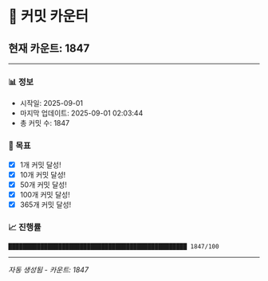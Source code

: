 # 🔢 커밋 카운터

## 현재 카운트: 1847

---

### 📊 정보
- 시작일: 2025-09-01
- 마지막 업데이트: 2025-09-01 02:03:44
- 총 커밋 수: 1847

### 🎯 목표
- [x] 1개 커밋 달성!
- [x] 10개 커밋 달성!
- [x] 50개 커밋 달성!
- [x] 100개 커밋 달성!
- [x] 365개 커밋 달성!

### 📈 진행률
```
██████████████████████████████████████████████████ 1847/100
```

---
*자동 생성됨 - 카운트: 1847*
